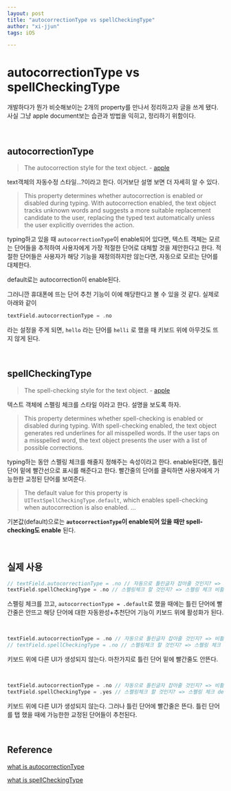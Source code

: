 ```yaml
---
layout: post
title: "autocorrectionType vs spellCheckingType"
author: "xi-jjun"
tags: iOS

---
```


# autocorrectionType vs spellCheckingType

개발하다가 뭔가 비슷해보이는 2개의 property를 만나서 정리하고자 글을 쓰게 됐다. 사실 그냥 apple document보는 습관과 방법을 익히고, 정리하기 위함이다.

<br>

## autocorrectionType

> The autocorrection style for the text object. - [apple](https://developer.apple.com/documentation/uikit/uitextinputtraits/1624453-autocorrectiontype)

text객체의 자동수정 스타일...?이라고 한다. 이거보단 설명 보면 더 자세히 알 수 있다.

>This property determines whether autocorrection is enabled or  disabled during typing. With autocorrection enabled, the text object  tracks unknown words and suggests a more suitable replacement candidate  to the user, replacing the typed text automatically unless the user  explicitly overrides the action. 

typing하고 있을 때 `autocorrectionType`이 enable되어 있다면, 텍스트 객체는 모르는 단어들을 추적하여 사용자에게 가장 적절한 단어로 대체할 것을 제안한다고 한다. 적절한 단어들은 사용자가 해당 기능을 재정의하지만 않는다면, 자동으로 모르는 단어를 대체한다.

default로는 autocorrection이 enable된다.

그러니깐 휴대폰에 뜨는 단어 추천 기능이 이에 해당한다고 볼 수 있을 것 같다. 실제로 아래와 같이

```swift
textField.autocorrectionType = .no
```

라는 설정을 주게 되면, `hello` 라는 단어를 `helli` 로 했을 때 키보드 위에 아무것도 뜨지 않게 된다. 

<br>

## spellCheckingType

> The spell-checking style for the text object. - [apple](https://developer.apple.com/documentation/uikit/uitextinputtraits/1624461-spellcheckingtype)

텍스트 객체에 스펠링 체크를 스타일 이라고 한다. 설명을 보도록 하자.

>This property determines whether spell-checking is enabled or  disabled during typing. With spell-checking enabled, the text object  generates red underlines for all misspelled words. If the user taps on a misspelled word, the text object presents the user with a list of  possible corrections. 

typing하는 동안 스펠링 체크를 해줄지 정해주는 속성이라고 한다. enable된다면, 틀린 단어 밑에 빨간선으로 표시를 해준다고 한다. 빨간줄의 단어를 클릭하면 사용자에게 가능한한 교정된 단어를 보여준다.

>The default value for this property is `UITextSpellCheckingType.default`, which enables spell-checking when autocorrection is also enabled. ...

기본값(default)으로는 **`autocorrectionType`이 enable되어 있을 때만 spell-checking도 enable** 된다. 

<br>

## 실제 사용

```swift
// textField.autocorrectionType = .no // 자동으로 틀린글자 잡아줄 것인지? => default 사용
textField.spellCheckingType = .no // 스펠링체크 할 것인지? => 스펠링 체크 비활성화
```

스펠링 체크를 끄고, `autocorrectionType = .default`로 했을 때에는 틀린 단어에 빨간줄은 안뜨고 해당 단어에 대한 자동완성+추천단어 기능이 키보드 위에 활성화가 된다.

<br>

```swift
textField.autocorrectionType = .no // 자동으로 틀린글자 잡아줄 것인지? => 비활성화
// textField.spellCheckingType = .no // 스펠링체크 할 것인지? => 스펠링 체크 default
```

키보드 위에 다른 UI가 생성되지 않는다. 마찬가지로 틀린 단어 밑에 빨간줄도 안뜬다.

<br>

```swift
textField.autocorrectionType = .no // 자동으로 틀린글자 잡아줄 것인지? => 비활성화
textField.spellCheckingType = .yes // 스펠링체크 할 것인지? => 스펠링 체크 default
```

키보드 위에 다른 UI가 생성되지 않는다. 그러나 틀린 단어에 빨간줄은 뜬다. 틀린 단어를 탭 했을 때에 가능한한 교정된 단어들이 추천된다.

<br>

## Reference

[what is autocorrectionType](https://developer.apple.com/documentation/uikit/uitextinputtraits/1624453-autocorrectiontype)

[what is spellCheckingType](https://developer.apple.com/documentation/uikit/uitextinputtraits/1624461-spellcheckingtype)


